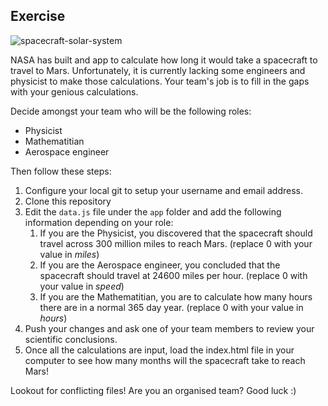 ## Exercise

![spacecraft-solar-system](https://github.com/CTL-Communications/ctl-cop/assets/120400307/c3bfd6e5-4649-4a2d-8ca8-01eaa4c7f229)

NASA has built and app to calculate how long it would take a spacecraft to travel to Mars.
Unfortunately, it is currently lacking some engineers and physicist to make those calculations.
Your team's job is to fill in the gaps with your genious calculations.

Decide amongst your team who will be the following roles:

* Physicist
* Mathematitian
* Aerospace engineer

Then follow these steps:

1. Configure your local git to setup your username and email address.
2. Clone this repository
3. Edit the `data.js` file under the `app` folder and add the following information depending on your role:
   1. If you are the Physicist, you discovered that the spacecraft should travel across 300 million miles to reach Mars. (replace 0 with your value in *miles*)
   2. If you are the Aerospace engineer, you concluded that the spacecraft should travel at 24600 miles per hour. (replace 0 with your value in *speed*)
   3. If you are the Mathematitian, you are to calculate how many hours there are in a normal 365 day year. (replace 0 with your value in *hours*)
4. Push your changes and ask one of your team members to review your scientific conclusions.
5. Once all the calculations are input, load the index.html file in your computer to see how many months will the spacecraft take to reach Mars!

Lookout for conflicting files! Are you an organised team? Good luck :)